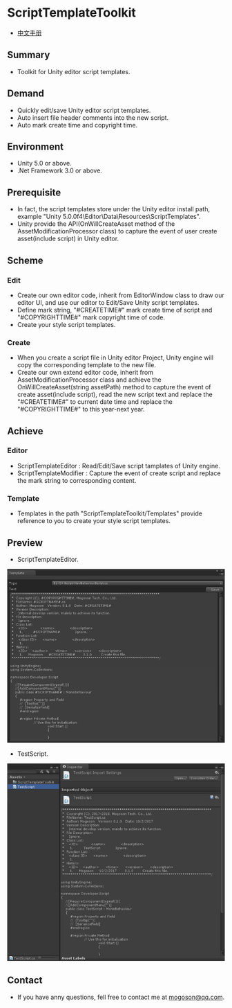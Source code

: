 ﻿# ScriptTemplateToolkit
- [中文手册](./README_ZH.md)

## Summary
- Toolkit for Unity editor script templates. 

## Demand
- Quickly edit/save Unity editor script templates.
- Auto insert file header comments into the new script.
- Auto mark create time and copyright time.

## Environment
- Unity 5.0 or above.
- .Net Framework 3.0 or above.

## Prerequisite
- In fact, the script templates store under the Unity editor install path,
  example "Unity 5.0.0f4\Editor\Data\Resources\ScriptTemplates".
- Unity provide the API(OnWillCreateAsset method of the AssetModificationProcessor class)
  to capture the event of user create asset(include script) in Unity editor.

## Scheme
### Edit
- Create our own editor code, inherit from EditorWindow class to draw our editor UI,
  and use our editor to Edit/Save Unity script templates.
- Define mark string, "#CREATETIME#" mark create time of script and "#COPYRIGHTTIME#"
  mark copyright time of code.
- Create your style script templates.

### Create
- When you create a script file in Unity editor Project, Unity engine will copy the
  corresponding template to the new file.
- Create our own extend editor code, inherit from AssetModificationProcessor class and
  achieve the OnWillCreateAsset(string assetPath) method to capture the event of create
  asset(include script), read the new script text and replace the "#CREATETIME#" to current
  date time and replace the "#COPYRIGHTTIME#" to this year-next year.

## Achieve
### Editor
- ScriptTemplateEditor : Read/Edit/Save script tamplates of Unity engine.
- ScriptTemplateModifier : Capture the event of create script and replace the mark string
  to corresponding content.

### Template
- Templates in the path "ScriptTemplateToolkit/Templates" provide reference to you to create
  your style script templates.

## Preview
- ScriptTemplateEditor.

![ScriptTemplateEditor](./Attachments/ScriptTemplateEditor.png)

- TestScript.

![TestScript](./Attachments/TestScript.png)

## Contact
- If you have anny questions, fell free to contact me at mogoson@qq.com.